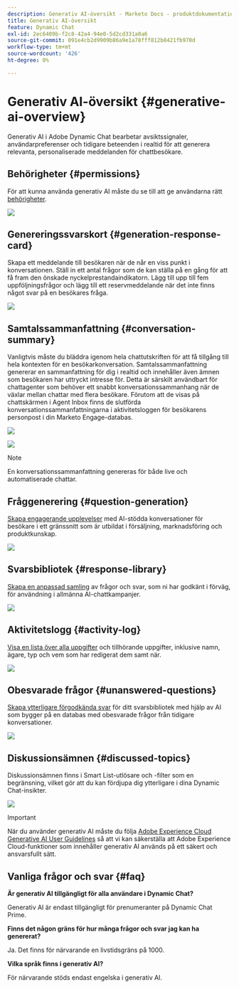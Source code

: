 ```yaml
---
description: Generativ AI-översikt - Marketo Docs - produktdokumentation
title: Generativ AI-översikt
feature: Dynamic Chat
exl-id: 2ec6409b-f2c8-42a4-94e0-5d2cd331a0a6
source-git-commit: 091e4cb2d9909b86a9e1a78fff812b8421fb970d
workflow-type: tm+mt
source-wordcount: '426'
ht-degree: 0%

---
```


# Generativ AI-översikt {#generative-ai-overview}

Generativ AI i Adobe Dynamic Chat bearbetar avsiktssignaler, användarpreferenser och tidigare beteenden i realtid för att generera relevanta, personaliserade meddelanden för chattbesökare.

## Behörigheter {#permissions}

För att kunna använda generativ AI måste du se till att ge användarna rätt [behörigheter](/help/marketo/product-docs/demand-generation/dynamic-chat/setup-and-configuration/permissions.md).

![](assets/generative-ai-overview-1.png)

## Genereringssvarskort {#generation-response-card}

Skapa ett meddelande till besökaren när de når en viss punkt i konversationen. Ställ in ett antal frågor som de kan ställa på en gång för att få fram den önskade nyckelprestandaindikatorn. Lägg till upp till fem uppföljningsfrågor och lägg till ett reservmeddelande när det inte finns något svar på en besökares fråga.

![](assets/generative-ai-overview-2.png)

## Samtalssammanfattning {#conversation-summary}

Vanligtvis måste du bläddra igenom hela chattutskriften för att få tillgång till hela kontexten för en besökarkonversation. Samtalssammanfattning genererar en sammanfattning för dig i realtid och innehåller även ämnen som besökaren har uttryckt intresse för. Detta är särskilt användbart för chattagenter som behöver ett snabbt konversationssammanhang när de växlar mellan chattar med flera besökare. Förutom att de visas på chattskärmen i Agent Inbox finns de slutförda konversationssammanfattningarna i aktivitetsloggen för besökarens personpost i din Marketo Engage-databas.

![](assets/generative-ai-overview-3.png)

![](assets/generative-ai-overview-4.png)

>[!NOTE]
>
>En konversationssammanfattning genereras för både live och automatiserade chattar.

## Fråggenerering {#question-generation}

[Skapa engagerande upplevelser](/help/marketo/product-docs/demand-generation/dynamic-chat/generative-ai/question-generation.md) med AI-stödda konversationer för besökare i ett gränssnitt som är utbildat i försäljning, marknadsföring och produktkunskap.

![](assets/generative-ai-overview-5.png)

## Svarsbibliotek {#response-library}

[Skapa en anpassad samling](/help/marketo/product-docs/demand-generation/dynamic-chat/generative-ai/response-library.md) av frågor och svar, som ni har godkänt i förväg, för användning i allmänna AI-chattkampanjer.

![](assets/generative-ai-overview-6.png)

## Aktivitetslogg {#activity-log}

[Visa en lista över alla uppgifter](/help/marketo/product-docs/demand-generation/dynamic-chat/generative-ai/activity-log.md) och tillhörande uppgifter, inklusive namn, ägare, typ och vem som har redigerat dem samt när.

![](assets/generative-ai-overview-7.png)

## Obesvarade frågor {#unanswered-questions}

[Skapa ytterligare förgodkända svar](/help/marketo/product-docs/demand-generation/dynamic-chat/generative-ai/unanswered-questions.md) för ditt svarsbibliotek med hjälp av AI som bygger på en databas med obesvarade frågor från tidigare konversationer.

![](assets/generative-ai-overview-8.png)

## Diskussionsämnen {#discussed-topics}

Diskussionsämnen finns i Smart List-utlösare och -filter som en begränsning, vilket gör att du kan fördjupa dig ytterligare i dina Dynamic Chat-insikter.

![](assets/generative-ai-overview-9.png)

>[!IMPORTANT]
>
>När du använder generativ AI måste du följa [Adobe Experience Cloud Generative AI User Guidelines](https://www.adobe.com/legal/licenses-terms/adobe-dx-gen-ai-user-guidelines.html) så att vi kan säkerställa att Adobe Experience Cloud-funktioner som innehåller generativ AI används på ett säkert och ansvarsfullt sätt.

## Vanliga frågor och svar {#faq}

**Är generativ AI tillgängligt för alla användare i Dynamic Chat?**

Generativ AI är endast tillgängligt för prenumeranter på Dynamic Chat Prime.

**Finns det någon gräns för hur många frågor och svar jag kan ha genererat?**

Ja. Det finns för närvarande en livstidsgräns på 1000.

**Vilka språk finns i generativ AI?**

För närvarande stöds endast engelska i generativ AI.
